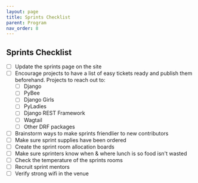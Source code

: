 ```yaml
---
layout: page
title: Sprints Checklist
parent: Program
nav_order: 8
---
```


## Sprints Checklist

- [ ] Update the sprints page on the site
- [ ] Encourage projects to have a list of easy tickets ready and publish them beforehand. Projects to reach out to: 
  - [ ] Django 
  - [ ] PyBee 
  - [ ] Django Girls 
  - [ ] PyLadies 
  - [ ] Django REST Framework 
  - [ ] Wagtail 
  - [ ] Other DRF packages  
- [ ] Brainstorm ways to make sprints friendlier to new contributors
- [ ] Make sure sprint supplies have been ordered
- [ ] Create the sprint room allocation boards
- [ ] Make sure sprinters know when & where lunch is so food isn't wasted
- [ ] Check the temperature of the sprints rooms
- [ ] Recruit sprint mentors 
- [ ] Verify strong wifi in the venue 
